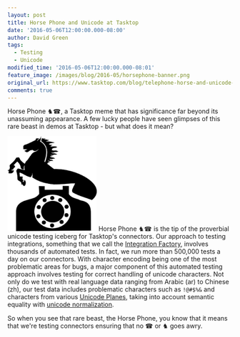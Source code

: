 ```yaml
---
layout: post
title: Horse Phone and Unicode at Tasktop
date: '2016-05-06T12:00:00.000-08:00'
author: David Green
tags:
  - Testing
  - Unicode
modified_time: '2016-05-06T12:00:00.000-08:01'
feature_image: /images/blog/2016-05/horsephone-banner.png
original_url: https://www.tasktop.com/blog/telephone-horse-and-unicode-at-tasktop/
comments: true
---
```


Horse Phone &#x265E;&#x260E;, a Tasktop meme that has significance far beyond its unassuming appearance.  A few lucky people have seen glimpses of this rare beast in demos at Tasktop - but what does it mean?

<img src="/images/blog/2016-05/horsephone.png" alt="Horse Phone" width="200" class="alignleft" /> Horse Phone &#x265E;&#x260E; is the tip of the proverbial unicode testing iceberg for Tasktop's connectors.  Our approach to testing integrations, something that we call the [Integration Factory](http://www.tasktop.com/blog/testing-api-economy/), involves thousands of automated tests.  In fact, we run more than 500,000 tests a day on our connectors.  With character encoding being one of the most problematic areas for bugs, a major component of this automated testing approach involves testing for correct handling of unicode characters.  Not only do we test with real language data ranging from Arabic (ar) to Chinese (zh), our test data includes problematic characters such as `!@#$%&` and characters from various [Unicode Planes](https://en.wikipedia.org/wiki/Plane_%28Unicode%29), taking into account semantic equality with [unicode normalization](http://unicode.org/faq/normalization.html).

So when you see that rare beast, the Horse Phone, you know that it means that we're testing connectors ensuring that no &#x260E; or &#x265E; goes awry.
